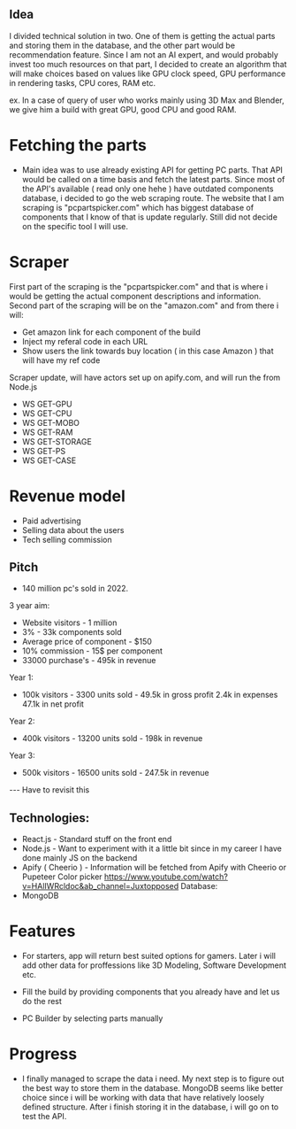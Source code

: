 ## Idea
I divided technical solution in two. One of them is getting the actual parts and storing them in the database,
and the other part would be recommendation feature. Since I am not an AI expert, and would probably invest too much 
resources on that part, I decided to create an algorithm that will make choices based on values like GPU clock speed,
GPU performance in rendering tasks, CPU cores, RAM etc.

ex. In a case of query of user who works mainly using 3D Max and Blender, we give him a build with great GPU, good CPU
and good RAM. 

# Fetching the parts
- Main idea was to use already existing API for getting PC parts. That API would be called on a time basis
and fetch the latest parts. Since most of the API's available ( read only one hehe ) have outdated components database,
i decided to go the web scraping route. The website that I am scraping is "pcpartspicker.com" which has biggest database
of components that I know of that is update regularly. Still did not decide on the specific tool I will use.

# Scraper
First part of the scraping is the "pcpartspicker.com" and that is where i would be getting the actual component 
descriptions and information. Second part of the scraping will be on the "amazon.com" and from there i will:
- Get amazon link for each component of the build
- Inject my referal code in each URL 
- Show users the link towards buy location ( in this case Amazon ) that will have my ref code

Scraper update, will have actors set up on apify.com, and will run the from Node.js 

- WS GET-GPU
- WS GET-CPU
- WS GET-MOBO
- WS GET-RAM
- WS GET-STORAGE
- WS GET-PS
- WS GET-CASE

# Revenue model

- Paid advertising
- Selling data about the users
- Tech selling commission

## Pitch

- 140 million pc's sold in 2022.

3 year aim:
- Website visitors - 1 million
- 3% - 33k components sold
- Average price of component - $150
- 10% commission - 15$ per component
- 33000 purchase's - 495k in revenue


Year 1:
- 100k visitors - 3300 units sold - 
  49.5k in gross profit
  2.4k in expenses
  47.1k in net profit

Year 2:
- 400k visitors - 13200 units sold - 198k in revenue

Year 3:
- 500k visitors - 16500 units sold - 247.5k in revenue



--- Have to revisit this

## Technologies:

- React.js - Standard stuff on the front end
- Node.js - Want to experiment with it a little bit since in my career I have done mainly JS on the backend
- Apify ( Cheerio ) - Information will be fetched from Apify with Cheerio or Pupeteer
Color picker
https://www.youtube.com/watch?v=HAlIWRcldoc&ab_channel=Juxtopposed
Database:
- MongoDB


# Features

- For starters, app will return best suited options for gamers. Later i will add other data
for proffessions like 3D Modeling, Software Development etc.

- Fill the build by providing components that you already have and let us do the rest
- PC Builder by selecting parts manually


# Progress

- I finally managed to scrape the data i need. My next step is to figure out the best way to store them in the database. MongoDB seems like better choice
since i will be working with data that have relatively loosely defined structure. After i finish storing it in the database, i will go on to test the API.

